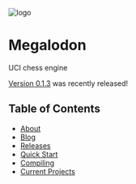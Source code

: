 ![logo](https://raw.githubusercontent.com/megalodon-chess/megalodon/main/logo/logo_widescreen_light.png)

# Megalodon

UCI chess engine

[Version 0.1.3][latest] was recently released!

## Table of Contents

* [About][about]
* [Blog][blog]
* [Releases][releases]
* [Quick Start][quickstart]
* [Compiling][compiling]
* [Current Projects][projects]

[latest]: https://github.com/megalodon-chess/megalodon/releases/latest
[about]: https://megalodon-chess.github.io/megalodon/about
[blog]: https://megalodon-chess.github.io/megalodon/blog
[releases]: https://megalodon-chess.github.io/megalodon/releases
[quickstart]: https://megalodon-chess.github.io/megalodon/quick-start
[compiling]: https://megalodon-chess.github.io/megalodon/compiling
[projects]: https://megalodon-chess.github.io/megalodon/projects
